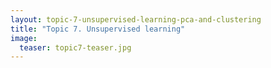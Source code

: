 ```yaml
---
layout: topic-7-unsupervised-learning-pca-and-clustering
title: "Topic 7. Unsupervised learning"
image:
  teaser: topic7-teaser.jpg
---
```



